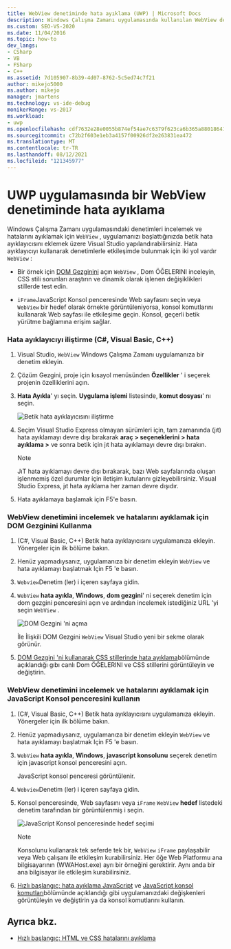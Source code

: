 ```yaml
---
title: WebView denetiminde hata ayıklama (UWP) | Microsoft Docs
description: Windows Çalışma Zamanı uygulamasında kullanılan WebView denetimlerini incelemeyi ve hata ayıklamayı öğrenin. DOM Gezgini 'ni ve JavaScript Konsol penceresini kullanabilirsiniz.
ms.custom: SEO-VS-2020
ms.date: 11/04/2016
ms.topic: how-to
dev_langs:
- CSharp
- VB
- FSharp
- C++
ms.assetid: 7d105907-8b39-4d07-8762-5c5ed74c7f21
author: mikejo5000
ms.author: mikejo
manager: jmartens
ms.technology: vs-ide-debug
monikerRange: vs-2017
ms.workload:
- uwp
ms.openlocfilehash: cdf7632e28e0055b874ef54ae7c6379f623ca6b365a88018641501f56ab40fa9
ms.sourcegitcommit: c72b2f603e1eb3a4157f00926df2e263831ea472
ms.translationtype: MT
ms.contentlocale: tr-TR
ms.lasthandoff: 08/12/2021
ms.locfileid: "121345977"
---
```

# <a name="debug-a-webview-control-in-a-uwp-app"></a>UWP uygulamasında bir WebView denetiminde hata ayıklama

 Windows Çalışma Zamanı uygulamasındaki denetimleri incelemek ve hatalarını ayıklamak için `WebView` , uygulamanızı başlattığınızda betik hata ayıklayıcısını eklemek üzere Visual Studio yapılandırabilirsiniz. Hata ayıklayıcıyı kullanarak denetimlerle etkileşimde bulunmak için iki yol vardır `WebView` :

- Bir örnek için [DOM Gezginini](../debugger/quickstart-debug-html-and-css.md) açın `WebView` , Dom ÖĞELERINI inceleyin, CSS stili sorunları araştırın ve dinamik olarak işlenen değişiklikleri stillerde test edin.

- `iFrame`JavaScript Konsol penceresinde Web sayfasını seçin veya `WebView` bir hedef olarak örnekte görüntüleniyorsa, [](../debugger/javascript-console-commands.md?view=vs-2017&preserve-view=true) konsol komutlarını kullanarak Web sayfası ile etkileşime geçin. Konsol, geçerli betik yürütme bağlamına erişim sağlar.

### <a name="attach-the-debugger-c-visual-basic-c"></a>Hata ayıklayıcıyı iliştirme (C#, Visual Basic, C++)

1. Visual Studio, `WebView` Windows Çalışma Zamanı uygulamanıza bir denetim ekleyin.

2. Çözüm Gezgini, proje için kısayol menüsünden **Özellikler** ' i seçerek projenin özelliklerini açın.

3. **Hata Ayıkla**' yı seçin. **Uygulama işlemi** listesinde, **komut dosyası**' nı seçin.

     ![Betik hata ayıklayıcısını iliştirme](../debugger/media/js_dom_webview_script_debugger.png "JS_DOM_WebView_Script_Debugger")

4. Seçim Visual Studio Express olmayan sürümleri için, tam zamanında (jıt) hata ayıklamayı devre dışı bırakarak **araç > seçeneklerini > hata ayıklama >** ve sonra betik için jıt hata ayıklamayı devre dışı bırakın.

    > [!NOTE]
    > JıT hata ayıklamayı devre dışı bırakarak, bazı Web sayfalarında oluşan işlenmemiş özel durumlar için iletişim kutularını gizleyebilirsiniz. Visual Studio Express, jıt hata ayıklama her zaman devre dışıdır.

5. Hata ayıklamaya başlamak için F5'e basın.

### <a name="use-the-dom-explorer-to-inspect-and-debug-a-webview-control"></a>WebView denetimini incelemek ve hatalarını ayıklamak için DOM Gezginini Kullanma

1. (C#, Visual Basic, C++) Betik hata ayıklayıcısını uygulamanıza ekleyin. Yönergeler için ilk bölüme bakın.

2. Henüz yapmadıysanız, uygulamanıza bir denetim ekleyin `WebView` ve hata ayıklamayı başlatmak Için F5 'e basın.

3. `Webview`Denetim (ler) i içeren sayfaya gidin.

4. `WebView` **hata ayıkla**, **Windows**, **dom gezgini**' ni seçerek denetim için dom gezgini penceresini açın ve ardından incelemek istediğiniz URL 'yi seçin `WebView` .

     ![DOM Gezgini 'ni açma](../debugger/media/js_dom_webview.png "JS_DOM_WebView")

     İle İlişkili DOM Gezgini `WebView` Visual Studio yeni bir sekme olarak görünür.

5. [DOM Gezgini 'ni kullanarak CSS stillerinde hata ayıklama](quickstart-debug-html-and-css.md)bölümünde açıklandığı gıbı canlı Dom ÖĞELERINI ve CSS stillerini görüntüleyin ve değiştirin.

### <a name="use-the-javascript-console-window-to-inspect-and-debug-a-webview-control"></a>WebView denetimini incelemek ve hatalarını ayıklamak için JavaScript Konsol penceresini kullanın

1. (C#, Visual Basic, C++) Betik hata ayıklayıcısını uygulamanıza ekleyin. Yönergeler için ilk bölüme bakın.

2. Henüz yapmadıysanız, uygulamanıza bir denetim ekleyin `WebView` ve hata ayıklamayı başlatmak Için F5 'e basın.

3. `WebView` **hata ayıkla**, **Windows**, **javascript konsolunu** seçerek denetim için javascript konsol penceresini açın.

     JavaScript konsol penceresi görüntülenir.

4. `Webview`Denetim (ler) i içeren sayfaya gidin.

5. Konsol penceresinde, Web sayfasını veya `iFrame` `WebView` **hedef** listedeki denetim tarafından bir görüntülenmiş i seçin.

     ![JavaScript Konsol penceresinde hedef seçimi](../debugger/media/js_console_target.png "JS_Console_Target")

    > [!NOTE]
    > Konsolunu kullanarak tek seferde tek bir, `WebView` `iFrame` paylaşabilir veya Web çalışanı ile etkileşim kurabilirsiniz. Her öğe Web Platformu ana bilgisayarının (WWAHost.exe) ayrı bir örneğini gerektirir. Aynı anda bir ana bilgisayar ile etkileşim kurabilirsiniz.

6. [Hızlı başlangıç: hata ayıklama JavaScript](../debugger/quickstart-debug-javascript-using-the-console.md) ve [JavaScript konsol komutları](../debugger/javascript-console-commands.md?view=vs-2017&preserve-view=true)bölümünde açıklandığı gibi uygulamanızdaki değişkenleri görüntüleyin ve değiştirin ya da konsol komutlarını kullanın.

## <a name="see-also"></a>Ayrıca bkz.

- [Hızlı başlangıç: HTML ve CSS hatalarını ayıklama](../debugger/quickstart-debug-html-and-css.md)